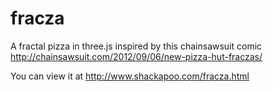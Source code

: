 fracza
======

A fractal pizza in three.js inspired by this chainsawsuit comic http://chainsawsuit.com/2012/09/06/new-pizza-hut-fraczas/

You can view it at http://www.shackapoo.com/fracza.html